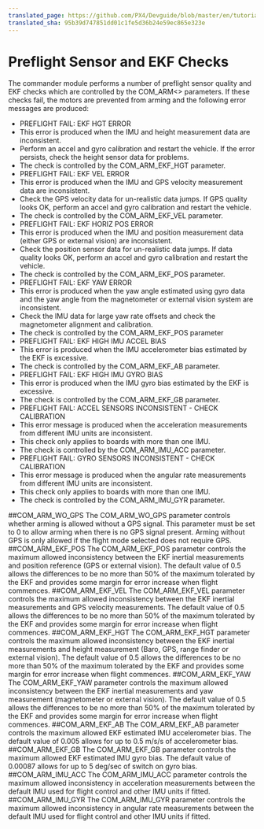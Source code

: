 ```yaml
---
translated_page: https://github.com/PX4/Devguide/blob/master/en/tutorials/pre_flight_checks.md
translated_sha: 95b39d747851dd01c1fe5d36b24e59ec865e323e
---
```


# Preflight Sensor and EKF Checks
The commander module performs a number of preflight sensor quality and EKF checks which are controlled by the COM_ARM<> parameters. If these checks fail, the motors are prevented from arming and the following error messages are produced:

* PREFLIGHT FAIL: EKF HGT ERROR
 * This error is produced when the IMU and height measurement data are inconsistent.
 * Perform an accel and gyro calibration and restart the vehicle. If the error persists, check the height sensor data for problems.
 * The check is controlled by the COM_ARM_EKF_HGT parameter.
* PREFLIGHT FAIL: EKF VEL ERROR
 * This error is produced when the IMU and GPS velocity measurement data are inconsistent. 
 * Check the GPS velocity data for un-realistic data jumps. If GPS quality looks OK, perform an accel and gyro calibration and restart the vehicle.
 * The check is controlled by the COM_ARM_EKF_VEL parameter.
* PREFLIGHT FAIL: EKF HORIZ POS ERROR
 * This error is produced when the IMU and position measurement data (either GPS or external vision) are inconsistent. 
 * Check the position sensor data for un-realistic data jumps. If data quality looks OK, perform an accel and gyro calibration and restart the vehicle.
 * The check is controlled by the COM_ARM_EKF_POS parameter.
* PREFLIGHT FAIL: EKF YAW ERROR
 * This error is produced when the yaw angle estimated using gyro data and the yaw angle from the magnetometer or external vision system are inconsistent.
 * Check the IMU data for large yaw rate offsets and check the magnetometer alignment and calibration.
 * The check is controlled by the COM_ARM_EKF_POS parameter
* PREFLIGHT FAIL: EKF HIGH IMU ACCEL BIAS
 * This error is produced when the IMU accelerometer bias estimated by the EKF is excessive. 
 * The check is controlled by the COM_ARM_EKF_AB parameter.
* PREFLIGHT FAIL: EKF HIGH IMU GYRO BIAS
 * This error is produced when the IMU gyro bias estimated by the EKF is excessive. 
 * The check is controlled by the COM_ARM_EKF_GB parameter.
* PREFLIGHT FAIL: ACCEL SENSORS INCONSISTENT - CHECK CALIBRATION
 * This error message is produced when the acceleration measurements from different IMU units are inconsistent.
 * This check only applies to boards with more than one IMU.
 * The check is controlled by the COM_ARM_IMU_ACC parameter.
* PREFLIGHT FAIL: GYRO SENSORS INCONSISTENT - CHECK CALIBRATION
 * This error message is produced when the angular rate measurements from different IMU units are inconsistent.
 * This check only applies to boards with more than one IMU.
 * The check is controlled by the COM_ARM_IMU_GYR parameter.

##COM_ARM_WO_GPS
The COM_ARM_WO_GPS parameter controls whether arming is allowed without a GPS signal. This parameter must be set to 0 to allow arming when there is no GPS signal present. Arming without GPS is only allowed if the flight mode selected does not require GPS.
##COM_ARM_EKF_POS
The COM_ARM_EKF_POS parameter controls the maximum allowed inconsistency between the EKF inertial measurements and position reference (GPS or external vision). The default value of 0.5 allows the differences to be no more than 50% of the maximum tolerated by the EKF and provides some margin for error increase when flight commences.
##COM_ARM_EKF_VEL
The COM_ARM_EKF_VEL parameter controls the maximum allowed inconsistency between the EKF inertial measurements and GPS velocity measurements. The default value of 0.5 allows the differences to be no more than 50% of the maximum tolerated by the EKF and provides some margin for error increase when flight commences.
##COM_ARM_EKF_HGT
The COM_ARM_EKF_HGT parameter controls the maximum allowed inconsistency between the EKF inertial measurements and height measurement (Baro, GPS, range finder or external vision). The default value of 0.5 allows the differences to be no more than 50% of the maximum tolerated by the EKF and provides some margin for error increase when flight commences.
##COM_ARM_EKF_YAW
The COM_ARM_EKF_YAW parameter controls the maximum allowed inconsistency between the EKF inertial measurements and yaw measurement (magnetometer or external vision). The default value of 0.5 allows the differences to be no more than 50% of the maximum tolerated by the EKF and provides some margin for error increase when flight commences.
##COM_ARM_EKF_AB
The COM_ARM_EKF_AB parameter controls the maximum allowed EKF estimated IMU accelerometer bias. The default value of 0.005 allows for up to 0.5 m/s/s of accelerometer bias.
##COM_ARM_EKF_GB
The COM_ARM_EKF_GB parameter controls the maximum allowed EKF estimated IMU gyro bias. The default value of 0.00087 allows for up to 5 deg/sec of switch on gyro bias.
##COM_ARM_IMU_ACC
The COM_ARM_IMU_ACC parameter controls the maximum allowed inconsistency in acceleration measurements between the default IMU used for flight control and other IMU units if fitted. 
##COM_ARM_IMU_GYR
The COM_ARM_IMU_GYR parameter controls the maximum allowed inconsistency in angular rate measurements between the default IMU used for flight control and other IMU units if fitted.







